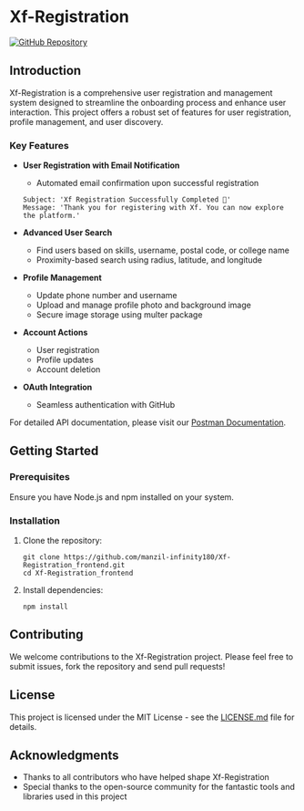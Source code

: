 # Xf-Registration

[![GitHub Repository](https://img.shields.io/badge/GitHub-Xf--Registration__frontend-blue?style=flat-square&logo=github)](https://github.com/manzil-infinity180/Xf-Registration_frontend)

## Introduction

Xf-Registration is a comprehensive user registration and management system designed to streamline the onboarding process and enhance user interaction. This project offers a robust set of features for user registration, profile management, and user discovery.

### Key Features

- **User Registration with Email Notification**
  - Automated email confirmation upon successful registration
  ```
  Subject: 'Xf Registration Successfully Completed 🦾'
  Message: 'Thank you for registering with Xf. You can now explore the platform.'
  ```

- **Advanced User Search**
  - Find users based on skills, username, postal code, or college name
  - Proximity-based search using radius, latitude, and longitude

- **Profile Management**
  - Update phone number and username
  - Upload and manage profile photo and background image
  - Secure image storage using multer package

- **Account Actions**
  - User registration
  - Profile updates
  - Account deletion

- **OAuth Integration**
  - Seamless authentication with GitHub

For detailed API documentation, please visit our [Postman Documentation](https://documenter.getpostman.com/view/27140962/2s9YeD8D4V).

## Getting Started

### Prerequisites

Ensure you have Node.js and npm installed on your system.

### Installation

1. Clone the repository:
   ```
   git clone https://github.com/manzil-infinity180/Xf-Registration_frontend.git
   cd Xf-Registration_frontend
   ```

2. Install dependencies:
   ```
   npm install
   ```

## Contributing

We welcome contributions to the Xf-Registration project. Please feel free to submit issues, fork the repository and send pull requests!

## License

This project is licensed under the MIT License - see the [LICENSE.md](LICENSE.md) file for details.

## Acknowledgments

- Thanks to all contributors who have helped shape Xf-Registration
- Special thanks to the open-source community for the fantastic tools and libraries used in this project
